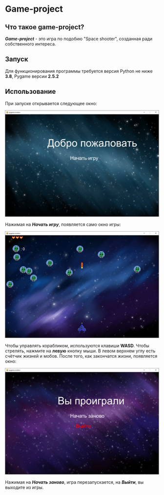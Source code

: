 # **Game-project**
## Что такое game-project?
***Game-project*** - это игра по подобию "Space shooter", созданная ради собственного интереса. 
## Запуск
Для функционирования программы требуется версия Python  не ниже **3.8**, Pygame версии **2.5.2**
## Использование
При запуске открывается следующее окно:

![Alt text](/img/Добропожаловатьscreen.png)

Нажимая на ***Начать игру***, появляется само окно игры:

![Alt text](/img/Окноигрыscreen.png)

Чтобы управлять корабликом, используются клавиши **WASD**. Чтобы стрелять, нажмите на **левую** кнопку мыши. В левом верхнем углу есть счётчик жизней и мобов. 
После того, как закончатся жизни, появляется окно:

![Alt text](/img/Проигрышscreen.png)

Нажимая на ***Начать заново***, игра перезапускается, на ***Выйти***, вы выходите из игры.
